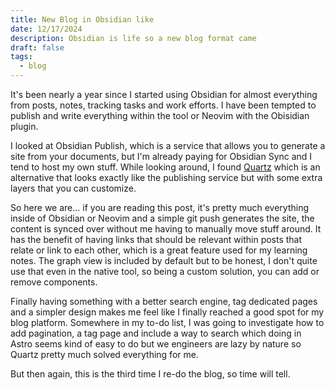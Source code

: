 ```yaml
---
title: New Blog in Obsidian like
date: 12/17/2024
description: Obsidian is life so a new blog format came
draft: false
tags:
  - blog
---
```


It's been nearly a year since I started using Obsidian for almost everything from posts, notes, tracking tasks and work efforts. I have been tempted to publish and write everything within the tool or Neovim with the Obisidian plugin.

I looked at Obsidian Publish, which is a service that allows you to generate a site from your documents, but I'm already paying for Obsidian Sync and I tend to host my own stuff. While looking around, I found [Quartz](https://quartz.jzhao.xyz/) which is an alternative that looks exactly like the publishing service but with some extra layers that you can customize.

So here we are... if you are reading this post, it's pretty much everything inside of Obsidian or Neovim and a simple git push generates the site, the content is synced over without me having to manually move stuff around. It has the benefit of having links that should be relevant within posts that relate or link to each other, which is a great feature used for my learning notes. The graph view is included by default but to be honest, I don't quite use that even in the native tool, so being a custom solution, you can add or remove components.

Finally having something with a better search engine, tag dedicated pages and a simpler design makes me feel like I finally reached a good spot for my blog platform. Somewhere in my to-do list, I was going to investigate how to add pagination, a tag page and include a way to search which doing in Astro seems kind of easy to do but we engineers are lazy by nature so Quartz pretty much solved everything for me.

But then again, this is the third time I re-do the blog, so time will tell.